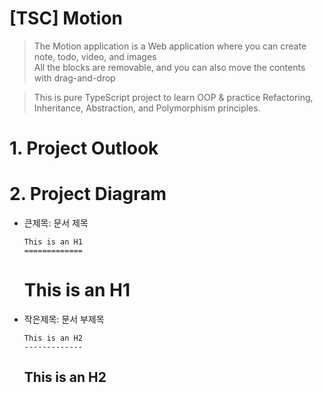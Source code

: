 [TSC] Motion
======================

> The Motion application is a Web application where you can create note, todo, video, and images    
> All the blocks are removable, and you can also move the contents with drag-and-drop

> This is pure TypeScript project to learn OOP & practice Refactoring, Inheritance, Abstraction, and Polymorphism principles.


# 1. Project Outlook


# 2. Project Diagram

* 큰제목: 문서 제목
    ```
    This is an H1
    =============
    ```
    This is an H1
    =============

* 작은제목: 문서 부제목
    ```
    This is an H2
    -------------
    ```
    This is an H2
    -------------


